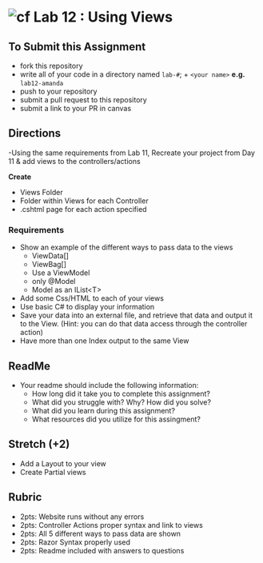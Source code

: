 ![cf](http://i.imgur.com/7v5ASc8.png) Lab 12 : Using Views
=====================================

## To Submit this Assignment
- fork this repository
- write all of your code in a directory named `lab-#`; + `<your name>` **e.g.** `lab12-amanda`
- push to your repository
- submit a pull request to this repository
- submit a link to your PR in canvas

## Directions
-Using the same requirements from Lab 11, Recreate your project from Day 11 & add views to the controllers/actions

**Create** <br />
- Views Folder
- Folder within Views for each Controller
- .cshtml page for each action specified


### Requirements
- Show an example of the different ways to pass data to the views
  - ViewData[]
  - ViewBag[]
  - Use a ViewModel
  - only @Model
  - Model as an IList<T\>
- Add some Css/HTML to each of your views
- Use basic C# to display your information
- Save your data into an external file, and retrieve that data and output it to the View. (Hint: you can do that data access through the controller action)
- Have more than one Index output to the same View


## ReadMe
- Your readme should include the following information:
	- How long did it take you to complete this assignment?
	- What did you struggle with? Why? How did you solve?
	- What did you learn during this assignment?
    - What resources did you utilize for this assingment?

## Stretch (+2)
   - Add a Layout to your view
   - Create Partial views

## Rubric
- 2pts: Website runs without any errors
- 2pts: Controller Actions proper syntax and link to views
- 2pts: All 5 different ways to pass data are shown 
- 2pts: Razor Syntax properly used
- 2pts: Readme included with answers to questions
